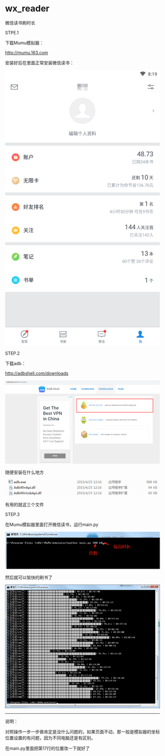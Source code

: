 # wx_reader
微信读书刷时长

STPE.1

下载Mumu模拟器：

http://mumu.163.com

安装好后在里面正常安装微信读书：

![图片说明1](https://github.com/jursber/wx_reader/blob/master/img/%E6%88%AA%E5%9B%BE2.png)

STEP.2

下载adb：

http://adbshell.com/downloads

![图片说明1](https://github.com/jursber/wx_reader/blob/master/img/adb.png)

随便安装在什么地方

![图片说明1](https://github.com/jursber/wx_reader/blob/master/img/adb2.png)

有用的就这三个文件

STEP.3

在Mumu模拟器里面打开微信读书，运行main.py

![图片说明1](https://github.com/jursber/wx_reader/blob/master/img/main.png)

然后就可以愉快的刷书了

![图片说明1](https://github.com/jursber/wx_reader/blob/master/img/%E6%88%AA%E5%9B%BE1.png)


-------------------------------------------------------------------------

说明：

对照操作一步一步做肯定是没什么问题的，如果页面不动，那一般是模拟器的坐标位置设置的有问题，因为不同电脑还是有区别。

在main.py里面把第17行的位置改一下就好了
